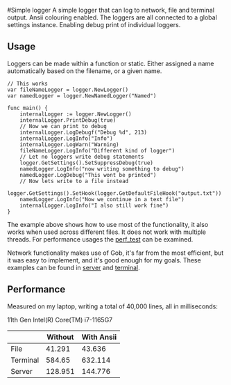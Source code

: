 #Simple logger
A simple logger that can log to network, file and terminal output. Ansii colouring enabled. The loggers are all connected to a global settings instance. Enabling debug print of individual loggers. 

## Usage

Loggers can be made within a function or static. Either assigned a name automatically based on the filename, or a given name.

```
// This works 
var fileNameLogger = logger.NewLogger()
var namedLogger = logger.NewNamedLogger("Named")

func main() {
    internalLogger := logger.NewLogger()
    internalLogger.PrintDebug(true)
    // Now we can print to debug
    internalLogger.LogDebugf("Debug %d", 213)
    internalLogger.LogInfo("Info")
    internalLogger.LogWarn("Warning)
    fileNameLogger.LogInfo("Different kind of logger")
    // Let no loggers write debug statements
    logger.GetSettings().SetSuppressDebug(true)
    namedLogger.LogInfo("now writing something to debug")
    namedLogger.LogDebug("This wont be printed")
    // Now lets write to a file instead
    logger.GetSettings().SetHook(logger.GetDefaultFileHook("output.txt"))
    namedLogger.LogInfo("Now we continue in a text file")
    internalLogger.LogInfo("I also still work fine")
}
```
The example above shows how to use most of the functionality, it also works when used across different files. It does not work with multiple threads.
For performance usages the [perf_test](cmd/perf_test/main.go) can be examined. 

Network functionality makes use of Gob, it's far from the most efficient, but it was easy to implement, and it's good enough for my goals.
These examples can be found in [server](cmd/logger_server_test/main.go) and [terminal](cmd/logger_terminal/main.go).

## Performance
Measured on my laptop, writing a total of 40,000 lines, all in milliseconds:

11th Gen Intel(R) Core(TM) i7-1165G7

|          | Without | With Ansii |
|----------|---------|------------|
| File     | 41.291  | 43.636     |
| Terminal | 584.65  | 632.114    |
| Server   | 128.951 | 144.776    |

